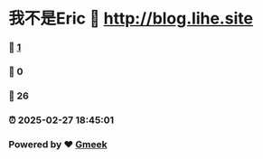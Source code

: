 # 我不是Eric :link: http://blog.lihe.site 
### :page_facing_up: [1](http://blog.lihe.site/tag.html) 
### :speech_balloon: 0 
### :hibiscus: 26 
### :alarm_clock: 2025-02-27 18:45:01 
### Powered by :heart: [Gmeek](https://github.com/Meekdai/Gmeek)
